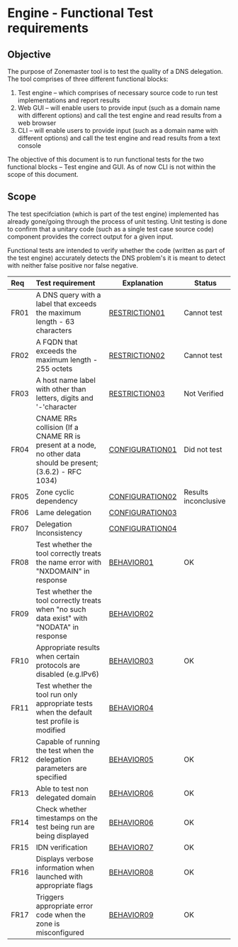 Engine - Functional Test requirements
======================================

Objective
----------
The purpose of Zonemaster tool is to test the quality of a DNS delegation.
The tool comprises of three different functional blocks: 
   1. Test engine – which comprises of necessary source code to run test
implementations and report results
   2. Web GUI – will enable users to provide input (such as a domain name 
with different options) and call the test engine and read results from a web
browser
   3. CLI – will enable users to provide input (such as a domain name with
different options) and call the test engine and read results from a text
console

The objective of this document is to run functional tests for the two
functional blocks – Test engine and GUI. As of now CLI is not within the
scope of this document.

Scope
------

The test specifciation (which is part of the test engine) implemented has already
gone/going through the process of unit testing. Unit testing is done to
confirm that a unitary code (such as a single test case source code)
component provides the correct output for a given input. 

Functional tests are intended to verify whether the code (written as part of
the test engine) accurately detects the DNS problem's it is meant to detect
with neither false positive nor false negative. 


|Req| Test requirement                           |Explanation|Status|
|:--|:-------------------------------------------|-----------|------|
|FR01|A DNS query with a label that exceeds the maximum length - 63 characters|[RESTRICTION01](../specifications/functional-tests/Restriction-TP/restriction01.md)|Cannot test|N/A|
|FR02|A FQDN that exceeds the maximum length - 255 octets|[RESTRICTION02](../specifications/functional-tests/Restriction-TP/restriction02.md)|Cannot test|N/A|
|FR03|A host name label with other than letters, digits and '-'character|[RESTRICTION03](../specifications/functional-tests/Restriction-TP/restriction03.md)|Not Verified|N/A|
|FR04|CNAME RRs collision (If a CNAME RR is present at a node, no other data should be present; (3.6.2) - RFC 1034)|[CONFIGURATION01](../specifications/functional-tests/Configuration-TP/configuration01.md)|Did not test|N/A|
|FR05|Zone cyclic dependency|[CONFIGURATION02](../specifications/functional-tests/Configuration-TP/configuration02.md)|Results inconclusive|
|FR06|Lame delegation |[CONFIGURATION03](../specifications/functional-tests/Configuration-TP/configuration03.md)||
|FR07|Delegation Inconsistency|[CONFIGURATION04](../specifications/functional-tests/Configuration-TP/configuration04.md)||
|FR08|Test whether the tool correctly treats the name error with "NXDOMAIN" in response|[BEHAVIOR01](../specifications/functional-tests/Behavior-TP/behavior01.md)|OK|
|FR09|Test whether the tool correctly treats when "no such data exist"  with "NODATA" in response|[BEHAVIOR02](../specifications/functional-tests/Behavior-TP/behavior02.md)||
|FR10|Appropriate results when certain protocols are disabled (e.g.IPv6)|[BEHAVIOR03](../specifications/functional-tests/Behavior-TP/behavior03.md)|OK|
|FR11|Test whether the tool run only appropriate tests when the default test profile is modified|[BEHAVIOR04](../specifications/functional-tests/Behavior-TP/behavior04.md)||
|FR12|Capable of running the test when the delegation parameters are specified|[BEHAVIOR05](../specifications/functional-tests/Behavior-TP/behavior05.md)|OK|
|FR13|Able to test non delegated domain|[BEHAVIOR06](../specifications/functional-tests/Behavior-TP/behavior05.md)|OK|
|FR14|Check whether timestamps on the test being run are being displayed|[BEHAVIOR06](../specifications/functional-tests/Behavior-TP/behavior06.md)|OK|
|FR15|IDN verification|[BEHAVIOR07](../specifications/functional-tests/Behavior-TP/behavior07.md)|OK|
|FR16|Displays verbose information when launched with appropriate flags|[BEHAVIOR08](../specifications/functional-tests/Behavior-TP/behavior08.md)|OK|
|FR17|Triggers appropriate error code when the zone is misconfigured|[BEHAVIOR09](../specifications/functional-tests/Behavior-TP/behavior09.md)|OK|

